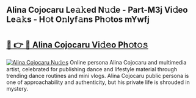 ## Alina Cojocaru Le𝚊𝚔ed N𝚞𝚍e - Part-M3j Vi𝚍eo Le𝚊𝚔s - H𝚘t O𝚗lyf𝚊ns Ph𝚘tos mYwfj

# <h2><a href="http://hf644t.feru.top/?c=Alina+Cojocaru">🔗 👉 🔴 Alina Cojocaru Vi𝚍𝚎o Ph𝚘t𝚘𝚜</a></h2>

[![Alina Cojocaru Nu𝚍𝚎s](https://i.imgur.com/0TWrTi3.gif)](http://hf644t.feru.top/?c=Alina+Cojocaru)
Online persona Alina Cojocaru and multimedia artist, celebrated for publishing dance and lifestyle material through trending dance routines and mini vlogs. Alina Cojocaru public persona is one of approachability and authenticity, but his private life is shrouded in mystery. 
